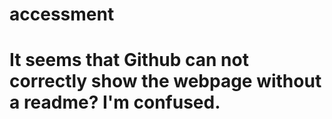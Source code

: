 # accessment
# It seems that Github can not correctly show the webpage without a readme? I'm confused.
